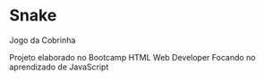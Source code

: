 # Snake
Jogo da Cobrinha

Projeto elaborado no Bootcamp HTML Web Developer
Focando no aprendizado de JavaScript 
